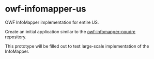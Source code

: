 # owf-infomapper-us

OWF InfoMapper implementation for entire US.

Create an initial application similar to the
[owf-infomapper-poudre](https://github.com/OpenWaterFoundation/owf-infomapper-poudre)
repository.

This prototype will be filled out to test large-scale implementation of the InfoMapper.
